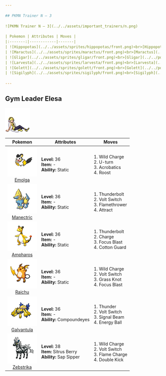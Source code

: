 ```yaml
---

## PKMN Trainer N – 3

![PKMN Trainer N – 3](../../assets/important_trainers/n.png)

| Pokemon | Attributes | Moves |
|:-------:|------------|-------|
| ![Hippopotas](../../assets/sprites/hippopotas/front.png)<br>[Hippopotas](../../pokemon/hippopotas.md/) |**Level:** 33<br>**Item:** —<br>**Ability:** — | 1. —<br>2. —<br>3. —<br>4. — |
| ![Maractus](../../assets/sprites/maractus/front.png)<br>[Maractus](../../pokemon/maractus.md/) |**Level:** 33<br>**Item:** —<br>**Ability:** — | 1. —<br>2. —<br>3. —<br>4. — |
| ![Gligar](../../assets/sprites/gligar/front.png)<br>[Gligar](../../pokemon/gligar.md/) |**Level:** 33<br>**Item:** —<br>**Ability:** — | 1. —<br>2. —<br>3. —<br>4. — |
| ![Larvesta](../../assets/sprites/larvesta/front.png)<br>[Larvesta](../../pokemon/larvesta.md/) |**Level:** 33<br>**Item:** —<br>**Ability:** — | 1. —<br>2. —<br>3. —<br>4. — |
| ![Golett](../../assets/sprites/golett/front.png)<br>[Golett](../../pokemon/golett.md/) |**Level:** 33<br>**Item:** —<br>**Ability:** — | 1. —<br>2. —<br>3. —<br>4. — |
| ![Sigilyph](../../assets/sprites/sigilyph/front.png)<br>[Sigilyph](../../pokemon/sigilyph.md/) |**Level:** 33<br>**Item:** —<br>**Ability:** — | 1. —<br>2. —<br>3. —<br>4. — |

---
```


## Gym Leader Elesa

![Gym Leader Elesa](../../assets/important_trainers/elesa.png)

| Pokemon | Attributes | Moves |
|:-------:|------------|-------|
| ![Emolga](../../assets/sprites/emolga/front.png)<br>[Emolga](../../pokemon/emolga.md/) |**Level:** 36<br>**Item:** -<br>**Ability:** Static | 1. Wild Charge<br>2. U-turn<br>3. Acrobatics<br>4. Roost |
| ![Manectric](../../assets/sprites/manectric/front.png)<br>[Manectric](../../pokemon/manectric.md/) |**Level:** 36<br>**Item:** -<br>**Ability:** Static | 1. Thunderbolt<br>2. Volt Switch<br>3. Flamethrower<br>4. Attract |
| ![Ampharos](../../assets/sprites/ampharos/front.png)<br>[Ampharos](../../pokemon/ampharos.md/) |**Level:** 36<br>**Item:** -<br>**Ability:** Static | 1. Thunderbolt<br>2. Charge<br>3. Focus Blast<br>4. Cotton Guard |
| ![Raichu](../../assets/sprites/raichu/front.png)<br>[Raichu](../../pokemon/raichu.md/) |**Level:** 36<br>**Item:** -<br>**Ability:** Static | 1. Wild Charge<br>2. Volt Switch<br>3. Grass Knot<br>4. Focus Blast |
| ![Galvantula](../../assets/sprites/galvantula/front.png)<br>[Galvantula](../../pokemon/galvantula.md/) |**Level:** 36<br>**Item:** -<br>**Ability:** Compoundeyes | 1. Thunder<br>2. Volt Switch<br>3. Signal Beam<br>4. Energy Ball |
| ![Zebstrika](../../assets/sprites/zebstrika/front.png)<br>[Zebstrika](../../pokemon/zebstrika.md/) |**Level:** 38<br>**Item:** Sitrus Berry<br>**Ability:** Sap Sipper | 1. Wild Charge<br>2. Volt Switch<br>3. Flame Charge<br>4. Double Kick |

